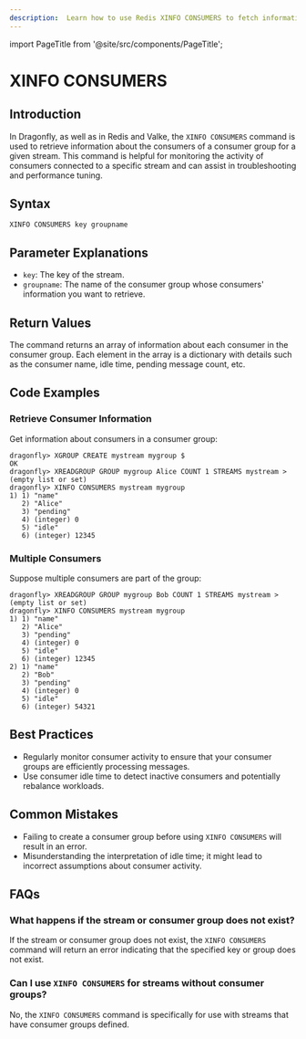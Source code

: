 ```yaml
---
description:  Learn how to use Redis XINFO CONSUMERS to fetch information about a stream's consumers.
---
```


import PageTitle from '@site/src/components/PageTitle';

# XINFO CONSUMERS

<PageTitle title="Redis XINFO CONSUMERS Command (Documentation) | Dragonfly" />

## Introduction

In Dragonfly, as well as in Redis and Valke, the `XINFO CONSUMERS` command is used to retrieve information about the consumers of a consumer group for a given stream.
This command is helpful for monitoring the activity of consumers connected to a specific stream and can assist in troubleshooting and performance tuning.

## Syntax

```shell
XINFO CONSUMERS key groupname
```

## Parameter Explanations

- `key`: The key of the stream.
- `groupname`: The name of the consumer group whose consumers' information you want to retrieve.

## Return Values

The command returns an array of information about each consumer in the consumer group.
Each element in the array is a dictionary with details such as the consumer name, idle time, pending message count, etc.

## Code Examples

### Retrieve Consumer Information

Get information about consumers in a consumer group:

```shell
dragonfly> XGROUP CREATE mystream mygroup $
OK
dragonfly> XREADGROUP GROUP mygroup Alice COUNT 1 STREAMS mystream >
(empty list or set)
dragonfly> XINFO CONSUMERS mystream mygroup
1) 1) "name"
   2) "Alice"
   3) "pending"
   4) (integer) 0
   5) "idle"
   6) (integer) 12345
```

### Multiple Consumers

Suppose multiple consumers are part of the group:

```shell
dragonfly> XREADGROUP GROUP mygroup Bob COUNT 1 STREAMS mystream >
(empty list or set)
dragonfly> XINFO CONSUMERS mystream mygroup
1) 1) "name"
   2) "Alice"
   3) "pending"
   4) (integer) 0
   5) "idle"
   6) (integer) 12345
2) 1) "name"
   2) "Bob"
   3) "pending"
   4) (integer) 0
   5) "idle"
   6) (integer) 54321
```

## Best Practices

- Regularly monitor consumer activity to ensure that your consumer groups are efficiently processing messages.
- Use consumer idle time to detect inactive consumers and potentially rebalance workloads.

## Common Mistakes

- Failing to create a consumer group before using `XINFO CONSUMERS` will result in an error.
- Misunderstanding the interpretation of idle time; it might lead to incorrect assumptions about consumer activity.

## FAQs

### What happens if the stream or consumer group does not exist?

If the stream or consumer group does not exist, the `XINFO CONSUMERS` command will return an error indicating that the specified key or group does not exist.

### Can I use `XINFO CONSUMERS` for streams without consumer groups?

No, the `XINFO CONSUMERS` command is specifically for use with streams that have consumer groups defined.